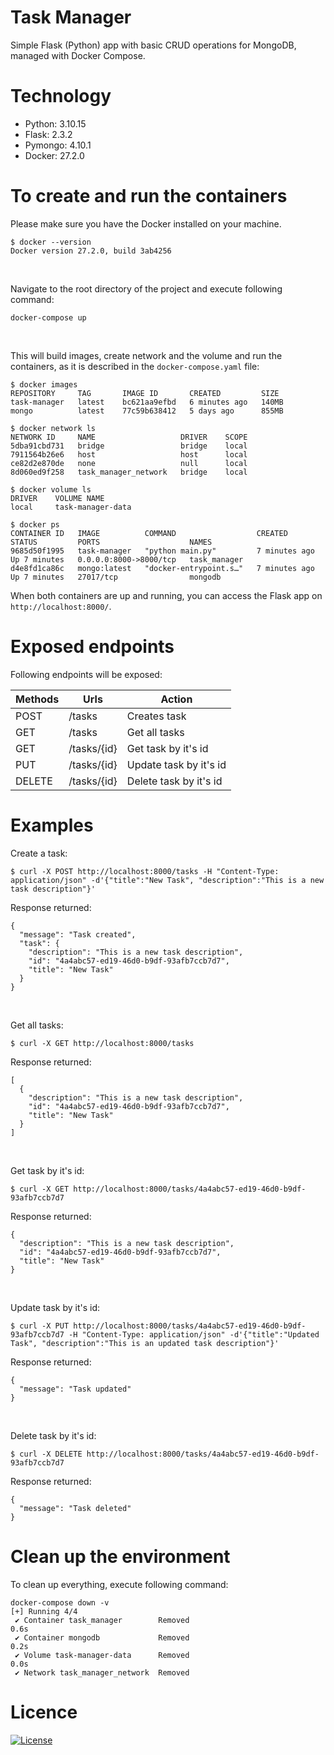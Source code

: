# Task Manager 
Simple Flask (Python) app with basic CRUD operations for MongoDB, managed with Docker Compose.

# Technology
- Python: 3.10.15
- Flask: 2.3.2
- Pymongo: 4.10.1
- Docker: 27.2.0

# To create and run the containers
Please make sure you have the Docker installed on your machine.
```
$ docker --version
Docker version 27.2.0, build 3ab4256
```
<br>

Navigate to the root directory of the project and execute following command:
```
docker-compose up
```
<br>

This will build images, create network and the volume and run the containers, as it is described in the `docker-compose.yaml` file:
```
$ docker images 
REPOSITORY     TAG       IMAGE ID       CREATED         SIZE
task-manager   latest    bc621aa9efbd   6 minutes ago   140MB
mongo          latest    77c59b638412   5 days ago      855MB
```
```
$ docker network ls
NETWORK ID     NAME                   DRIVER    SCOPE
5dba91cbd731   bridge                 bridge    local
7911564b26e6   host                   host      local
ce82d2e870de   none                   null      local
8d060ed9f258   task_manager_network   bridge    local
```
```
$ docker volume ls
DRIVER    VOLUME NAME
local     task-manager-data
```
```
$ docker ps
CONTAINER ID   IMAGE          COMMAND                  CREATED         STATUS         PORTS                    NAMES
9685d50f1995   task-manager   "python main.py"         7 minutes ago   Up 7 minutes   0.0.0.0:8000->8000/tcp   task_manager
d4e8fd1ca86c   mongo:latest   "docker-entrypoint.s…"   7 minutes ago   Up 7 minutes   27017/tcp                mongodb
```
When both containers are up and running, you can access the Flask app on `http://localhost:8000/`.

# Exposed endpoints
Following endpoints will be exposed:

| Methods | Urls         | Action                  |
|---------|--------------|-------------------------|
| POST    | /tasks       | Creates task            |
| GET     | /tasks       | Get all tasks           |
| GET     | /tasks/{id}  | Get task by it's id     |
| PUT     | /tasks/{id}  | Update task by it's id  |
| DELETE  | /tasks/{id}  | Delete task by it's id  |

# Examples
Create a task:
```
$ curl -X POST http://localhost:8000/tasks -H "Content-Type: application/json" -d'{"title":"New Task", "description":"This is a new task description"}'
```
Response returned:
```
{
  "message": "Task created",
  "task": {
    "description": "This is a new task description",
    "id": "4a4abc57-ed19-46d0-b9df-93afb7ccb7d7",
    "title": "New Task"
  }
}
```
<br>

Get all tasks:
```
$ curl -X GET http://localhost:8000/tasks
```
Response returned:
```
[
  {
    "description": "This is a new task description",
    "id": "4a4abc57-ed19-46d0-b9df-93afb7ccb7d7",
    "title": "New Task"
  }
]
```
<br>

Get task by it's id:
```
$ curl -X GET http://localhost:8000/tasks/4a4abc57-ed19-46d0-b9df-93afb7ccb7d7
```
Response returned:
```
{
  "description": "This is a new task description",
  "id": "4a4abc57-ed19-46d0-b9df-93afb7ccb7d7",
  "title": "New Task"
}
```
<br>

Update task by it's id:
```
$ curl -X PUT http://localhost:8000/tasks/4a4abc57-ed19-46d0-b9df-93afb7ccb7d7 -H "Content-Type: application/json" -d'{"title":"Updated Task", "description":"This is an updated task description"}'
```
Response returned:
```
{
  "message": "Task updated"
}
```
<br>

Delete task by it's id:
```
$ curl -X DELETE http://localhost:8000/tasks/4a4abc57-ed19-46d0-b9df-93afb7ccb7d7
```
Response returned:
```
{
  "message": "Task deleted"
}
```
# Clean up the environment
To clean up everything, execute following command:
```
docker-compose down -v
[+] Running 4/4
 ✔ Container task_manager        Removed                                                                                                                                                                                                                                    0.6s 
 ✔ Container mongodb             Removed                                                                                                                                                                                                                                    0.2s 
 ✔ Volume task-manager-data      Removed                                                                                                                                                                                                                                    0.0s 
 ✔ Network task_manager_network  Removed              
```

# Licence
[![License](https://img.shields.io/badge/License-Apache_2.0-blue.svg)](https://opensource.org/licenses/Apache-2.0)
